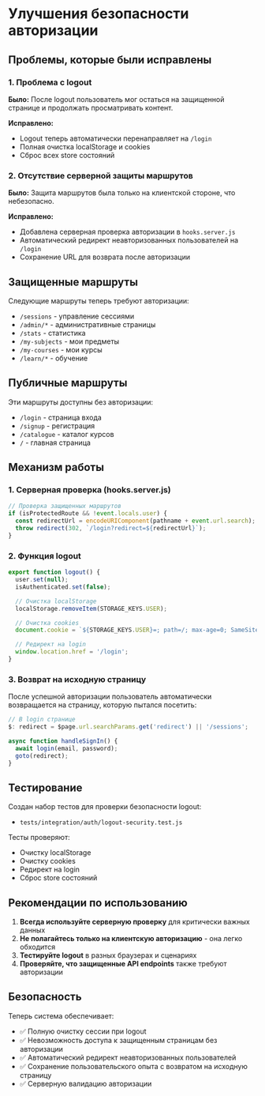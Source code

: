 # Улучшения безопасности авторизации

## Проблемы, которые были исправлены

### 1. Проблема с logout

**Было:** После logout пользователь мог остаться на защищенной странице и продолжать просматривать контент.

**Исправлено:**

- Logout теперь автоматически перенаправляет на `/login`
- Полная очистка localStorage и cookies
- Сброс всех store состояний

### 2. Отсутствие серверной защиты маршрутов

**Было:** Защита маршрутов была только на клиентской стороне, что небезопасно.

**Исправлено:**

- Добавлена серверная проверка авторизации в `hooks.server.js`
- Автоматический редирект неавторизованных пользователей на `/login`
- Сохранение URL для возврата после авторизации

## Защищенные маршруты

Следующие маршруты теперь требуют авторизации:

- `/sessions` - управление сессиями
- `/admin/*` - административные страницы
- `/stats` - статистика
- `/my-subjects` - мои предметы
- `/my-courses` - мои курсы
- `/learn/*` - обучение

## Публичные маршруты

Эти маршруты доступны без авторизации:

- `/login` - страница входа
- `/signup` - регистрация
- `/catalogue` - каталог курсов
- `/` - главная страница

## Механизм работы

### 1. Серверная проверка (hooks.server.js)

```javascript
// Проверка защищенных маршрутов
if (isProtectedRoute && !event.locals.user) {
  const redirectUrl = encodeURIComponent(pathname + event.url.search);
  throw redirect(302, `/login?redirect=${redirectUrl}`);
}
```

### 2. Функция logout

```javascript
export function logout() {
  user.set(null);
  isAuthenticated.set(false);

  // Очистка localStorage
  localStorage.removeItem(STORAGE_KEYS.USER);

  // Очистка cookies
  document.cookie = `${STORAGE_KEYS.USER}=; path=/; max-age=0; SameSite=Lax`;

  // Редирект на login
  window.location.href = '/login';
}
```

### 3. Возврат на исходную страницу

После успешной авторизации пользователь автоматически возвращается на страницу, которую пытался посетить:

```javascript
// В login странице
$: redirect = $page.url.searchParams.get('redirect') || '/sessions';

async function handleSignIn() {
  await login(email, password);
  goto(redirect);
}
```

## Тестирование

Создан набор тестов для проверки безопасности logout:

- `tests/integration/auth/logout-security.test.js`

Тесты проверяют:

- Очистку localStorage
- Очистку cookies
- Редирект на login
- Сброс store состояний

## Рекомендации по использованию

1. **Всегда используйте серверную проверку** для критически важных данных
2. **Не полагайтесь только на клиентскую авторизацию** - она легко обходится
3. **Тестируйте logout** в разных браузерах и сценариях
4. **Проверяйте, что защищенные API endpoints** также требуют авторизации

## Безопасность

Теперь система обеспечивает:

- ✅ Полную очистку сессии при logout
- ✅ Невозможность доступа к защищенным страницам без авторизации
- ✅ Автоматический редирект неавторизованных пользователей
- ✅ Сохранение пользовательского опыта с возвратом на исходную страницу
- ✅ Серверную валидацию авторизации
